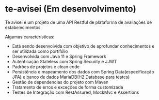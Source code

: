# te-avisei (Em desenvolvimento)
Te avisei é um projeto de uma API Restful de plataforma de avaliações de estabelecimentos

Algumas características:
- Está sendo desenvolvida com objetivo de aprofundar conhecimentos e ser utilizada como portifólio
- Desenvolvida com Java 11 e Spring Framework
- Autenticação Stateless com Spring Security e JJWT
- Padrões de projetos e clean code
- Persistência e mapeamento dos dados com Spring Data(especificação JPA) e banco de dados MariaDB(H2 Database para testes)
- Gestão de dependencias do projeto com Maven
- Tratamento de erros e exceções de forma customizada
- Testes de Integração com RestAssured, MockMvc e Assertions
